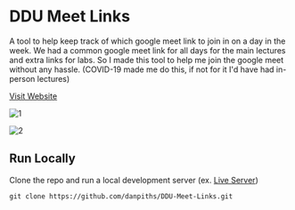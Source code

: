 # DDU Meet Links

A tool to help keep track of which google meet link to join in on a day in the week. We had a common google meet link for all days for the main lectures and extra links for labs. So I made this tool to help me join the google meet without any hassle. (COVID-19 made me do this, if not for it I'd have had in-person lectures)

[Visit Website](https://danpiths.github.io/DDU-Meet-Links/)

![1](https://github.com/danpiths/DDU-Meet-Links/assets/85949566/7b04d6ad-6749-4c11-b472-bac5974a7107)

![2](https://github.com/danpiths/DDU-Meet-Links/assets/85949566/1c15a9b7-fe97-4643-956b-26bbbcac2377)


## Run Locally

Clone the repo and run a local development server (ex. [Live Server](https://marketplace.visualstudio.com/items?itemName=ritwickdey.LiveServer))

```shell
git clone https://github.com/danpiths/DDU-Meet-Links.git
```
